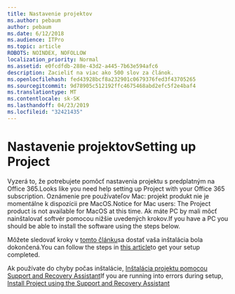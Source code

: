 ```yaml
---
title: Nastavenie projektov
ms.author: pebaum
author: pebaum
ms.date: 6/12/2018
ms.audience: ITPro
ms.topic: article
ROBOTS: NOINDEX, NOFOLLOW
localization_priority: Normal
ms.assetid: e0fcdfdb-288e-43d2-a445-7b63e594afc6
description: Zacieliť na viac ako 500 slov za článok.
ms.openlocfilehash: fed43928bcf8a232901c0679376fed3f43705265
ms.sourcegitcommit: 9d78905c512192ffc4675468abd2efc5f2e4baf4
ms.translationtype: MT
ms.contentlocale: sk-SK
ms.lasthandoff: 04/23/2019
ms.locfileid: "32421435"
---
```

# <a name="setting-up-project"></a><span data-ttu-id="36e14-103">Nastavenie projektov</span><span class="sxs-lookup"><span data-stu-id="36e14-103">Setting up Project</span></span>

<span data-ttu-id="36e14-104">Vyzerá to, že potrebujete pomôcť nastavenia projektu s predplatným na Office 365.</span><span class="sxs-lookup"><span data-stu-id="36e14-104">Looks like you need help setting up Project with your Office 365 subscription.</span></span>
<span data-ttu-id="36e14-105">Oznámenie pre používateľov Mac: projekt produkt nie je momentálne k dispozícii pre MacOS.</span><span class="sxs-lookup"><span data-stu-id="36e14-105">Notice for Mac users: The Project product is not available for MacOS at this time.</span></span> <span data-ttu-id="36e14-106">Ak máte PC by mali môcť nainštalovať softvér pomocou nižšie uvedených krokov.</span><span class="sxs-lookup"><span data-stu-id="36e14-106">If you have a PC you should be able to install the software using the steps below.</span></span>
  
<span data-ttu-id="36e14-107">Môžete sledovať kroky v [tomto článku](https://support.office.com/article/7059249b-d9fe-4d61-ab96-5c5bf435f281.aspx)sa dostať vaša inštalácia bola dokončená.</span><span class="sxs-lookup"><span data-stu-id="36e14-107">You can follow the steps in [this article](https://support.office.com/article/7059249b-d9fe-4d61-ab96-5c5bf435f281.aspx)to get your setup completed.</span></span>
  
<span data-ttu-id="36e14-108">Ak používate do chyby počas inštalácie, [Inštalácia projektu pomocou Support and Recovery Assistant](https://aka.ms/SaRA-ProjectSetupScenario)</span><span class="sxs-lookup"><span data-stu-id="36e14-108">If you are running into errors during setup, [Install Project using the Support and Recovery Assistant](https://aka.ms/SaRA-ProjectSetupScenario)</span></span>
